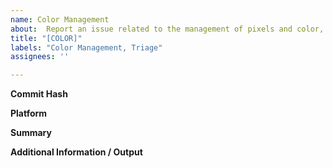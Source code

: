 ```yaml
---
name: Color Management
about:  Report an issue related to the management of pixels and color, including inaccurate results, color inconsistencies, etc.
title: "[COLOR]"
labels: "Color Management, Triage"
assignees: ''

---
```

**Commit Hash**

**Platform**

**Summary**

**Additional Information / Output**
